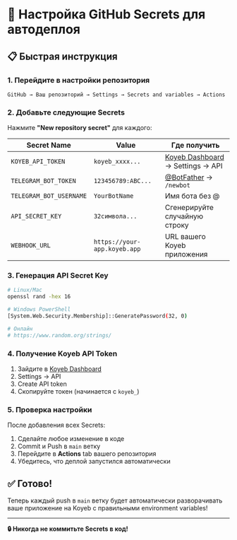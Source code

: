 # 🔐 Настройка GitHub Secrets для автодеплоя

## 📋 Быстрая инструкция

### 1. Перейдите в настройки репозитория
```
GitHub → Ваш репозиторий → Settings → Secrets and variables → Actions
```

### 2. Добавьте следующие Secrets

Нажмите **"New repository secret"** для каждого:

| Secret Name | Value | Где получить |
|-------------|--------|--------------|
| `KOYEB_API_TOKEN` | `koyeb_xxxx...` | [Koyeb Dashboard](https://app.koyeb.com) → Settings → API |
| `TELEGRAM_BOT_TOKEN` | `123456789:ABC...` | [@BotFather](https://t.me/botfather) → `/newbot` |
| `TELEGRAM_BOT_USERNAME` | `YourBotName` | Имя бота без @ |
| `API_SECRET_KEY` | `32символа...` | Сгенерируйте случайную строку |
| `WEBHOOK_URL` | `https://your-app.koyeb.app` | URL вашего Koyeb приложения |

### 3. Генерация API Secret Key

```bash
# Linux/Mac
openssl rand -hex 16

# Windows PowerShell
[System.Web.Security.Membership]::GeneratePassword(32, 0)

# Онлайн
# https://www.random.org/strings/
```

### 4. Получение Koyeb API Token

1. Зайдите в [Koyeb Dashboard](https://app.koyeb.com)
2. Settings → API
3. Create API token
4. Скопируйте токен (начинается с `koyeb_`)

### 5. Проверка настройки

После добавления всех Secrets:

1. Сделайте любое изменение в коде
2. Commit и Push в `main` ветку
3. Перейдите в **Actions** tab вашего репозитория
4. Убедитесь, что деплой запустился автоматически

## ✅ Готово!

Теперь каждый push в `main` ветку будет автоматически разворачивать ваше приложение на Koyeb с правильными environment variables!

---

**🔒 Никогда не коммитьте Secrets в код!**
